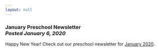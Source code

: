 ```yaml
---
layout: null
---
```


<h3 class="ui header">
  January Preschool Newsletter
  <div class="sub header">
    <i>Posted January 6, 2020</i>
  </div>
</h3>

Happy New Year! Check out our preschool newsletter for
<a href="{{ site.baseurl }}/assets/newsletters/2019-2020/COH_January_2020_Newsletter.pdf">January 2020</a>.
